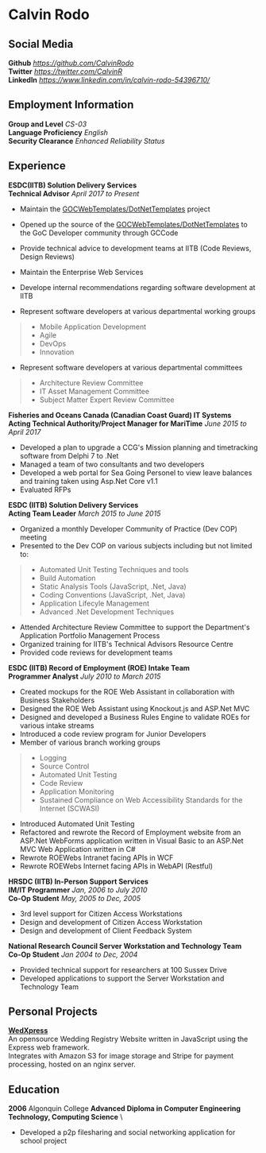 # Calvin Rodo
## Social Media
**Github** *https://github.com/CalvinRodo* \
**Twitter** *https://twitter.com/CalvinR* \
**LinkedIn** *https://www.linkedin.com/in/calvin-rodo-54396710/*

## Employment Information

**Group and Level** *CS-03* \
**Language Proficiency** *English* \
**Security Clearance** *Enhanced Reliability Status*


## Experience

**ESDC(IITB) Solution Delivery Services** \
**Technical Advisor** *April 2017 to Present*

- Maintain the [GOCWebTemplates/DotNetTemplates](http://gitlab.ssc.etg.gc.ca/GOCWebTemplates/DotNetTemplates) project
- Opened up the source of the [GOCWebTemplates/DotNetTemplates](http://gitlab.ssc.etg.gc.ca/GOCWebTemplates/DotNetTemplates) to the GoC Developer community through GCCode
- Provide technical advice to development teams at IITB (Code Reviews, Design Reviews)
- Maintain the Enterprise Web Services
- Develope internal recommendations regarding software development at IITB

- Represent software developers at various departmental working groups
>- Mobile Application Development
>- Agile
>- DevOps
>- Innovation

- Represent software developers at various departmental committees
>- Architecture Review Committee
>- IT Asset Management Committee
>- Subject Matter Expert Review Committee


**Fisheries and Oceans Canada (Canadian Coast Guard) IT Systems** \
**Acting Technical Authority/Project Manager for MariTime** *June 2015 to April 2017*

- Developed a plan to upgrade a CCG's Mission planning and timetracking software from Delphi 7 to .Net
- Managed a team of two consultants and two developers
- Developed a web portal for Sea Going Personel to view leave balances and training taken using Asp.Net Core v1.1
- Evaluated RFPs

**ESDC (IITB) Solution Delivery Services** \
**Acting Team Leader** *March 2015 to June 2015*

- Organized a monthly Developer Community of Practice (Dev COP) meeting
- Presented to the Dev COP on various subjects including but not limited to:
>- Automated Unit Testing Techniques and tools
>- Build Automation
>- Static Analysis Tools (JavaScript, .Net, Java)
>- Coding Conventions (JavaScript, .Net, Java)
>- Application Lifecyle Management
>- Advanced .Net Development Techniques
- Attended Architecture Review Committee to support the Department's Application Portfolio Management Process
- Organized training for IITB's Technical Advisors Resource Centre
- Provided code reviews for development teams


**ESDC (IITB) Record of Employment (ROE) Intake Team** \
**Programmer Analyst** *July 2010 to March 2015*

- Created mockups for the ROE Web Assistant in collaboration with Business Stakeholders
- Designed the ROE Web Assistant using Knockout.js and ASP.Net MVC
- Designed and developed a Business Rules Engine to validate ROEs for various intake streams
- Introduced a code review program for Junior Developers
- Member of various branch working groups 
>- Logging
>- Source Control
>- Automated Unit Testing
>- Code Review
>- Application Monitoring
>- Sustained Compliance on Web Accessibility Standards for the Internet (SCWASI)
- Introduced Automated Unit Testing
- Refactored and rewrote the Record of Employment website from an ASP.Net WebForms application written in Visual Basic to an ASP.Net MVC Web Application written in C#
- Rewrote ROEWebs Intranet facing APIs in WCF
- Rewrote ROEWebs Internet facing APIs in WebAPI (Restful)

**HRSDC (IITB) In-Person Support Services** \
**IM/IT Programmer** *Jan, 2006 to July 2010* \
**Co-Op Student** *May, 2005 to Dec, 2005*

- 3rd level support for Citizen Access Workstations
- Design and development of Citizen Access Workstation
- Design and development of Client Feedback System

**National Research Council Server Workstation and Technology Team** \
**Co-Op Student** *Jan 2004 to Dec, 2004*

- Provided technical support for researchers at 100 Sussex Drive
- Developed applications to support the Server Workstation and Technology Team

## Personal Projects

**[WedXpress](https://github.com/CalvinRodo/WedXpress)** \
An opensource Wedding Registry Website written in JavaScript using the Express web framework. \
Integrates with Amazon S3 for image storage and Stripe for payment processing, hosted on an nginx server.

## Education

**2006** Algonquin College **Advanced Diploma in Computer Engineering Technology, Computing Science** \
- Developed a p2p filesharing and social networking application for school project
